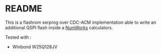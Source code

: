 README
======

This is a flashrom serprog over CDC-ACM implementation able to write an additional QSPI flash inside a [NumWorks](https://www.numworks.com) calculators.

Tested with :
- Winbond W25Q128JV
